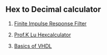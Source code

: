 ## Hex to Decimal calculator


1. [Finite Impulse Response Filter](https://www.fpga4student.com/2017/01/a-low-pass-fir-filter-in-vhdl.html)


2. [Prof.K Lu   Hexcalculator](https://github.com/kevinwlu/dsd/tree/master/Nexys-A7/Lab-4)


3. [Basics of VHDL](https://www.youtube.com/watch?v=BDq8-QDXmek)
